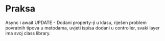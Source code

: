# Praksa

Async i await
UPDATE - Dodani property-ji u klasu, riješen problem povratnih tipova u metodama, uvjeti ispisa
dodani u controller, svaki layer ima svoj class library.
